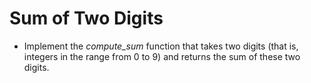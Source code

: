 #  Sum of Two Digits

* Implement the *compute_sum* function that takes two digits (that is, integers in the range from 0 to 9) 
and returns the sum of these two digits.
